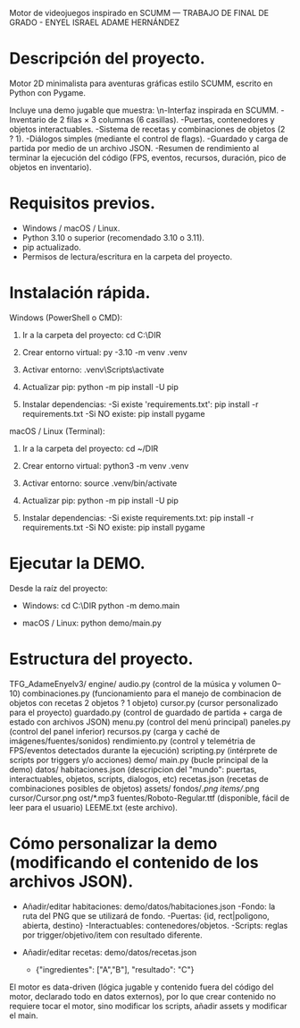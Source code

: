 Motor de videojuegos inspirado en SCUMM — TRABAJO DE FINAL DE GRADO - ENYEL ISRAEL ADAME HERNÁNDEZ

Descripción del proyecto.
======================================
Motor 2D minimalista para aventuras gráficas estilo SCUMM, escrito en Python con Pygame. 

Incluye una demo jugable que muestra:
\n-Interfaz inspirada en SCUMM.
-Inventario de 2 filas × 3 columnas (6 casillas).
-Puertas, contenedores y objetos interactuables.
-Sistema de recetas y combinaciones de objetos (2 ? 1).
-Diálogos simples (mediante el control de flags).
-Guardado y carga de partida por medio de un archivo JSON.
-Resumen de rendimiento al terminar la ejecución del código (FPS, eventos, recursos, duración, pico de objetos en inventario).

Requisitos previos.
======================================
- Windows / macOS / Linux.
- Python 3.10 o superior (recomendado 3.10 o 3.11).
- pip actualizado.
- Permisos de lectura/escritura en la carpeta del proyecto.

Instalación rápida.
======================================
Windows (PowerShell o CMD):
1) Ir a la carpeta del proyecto:
   cd C:\DIR
   
2) Crear entorno virtual:
   py -3.10 -m venv .venv
   
3) Activar entorno:
   .venv\Scripts\activate
   
4) Actualizar pip:
   python -m pip install -U pip
   
5) Instalar dependencias:
   -Si existe 'requirements.txt':
       pip install -r requirements.txt
   -Si NO existe:
       pip install pygame

macOS / Linux (Terminal):
1) Ir a la carpeta del proyecto:
   cd ~/DIR
   
2) Crear entorno virtual:
   python3 -m venv .venv
   
3) Activar entorno:
   source .venv/bin/activate
   
4) Actualizar pip:
   python -m pip install -U pip
   
5) Instalar dependencias:
   -Si existe requirements.txt:
       pip install -r requirements.txt
   -Si NO existe:
       pip install pygame

Ejecutar la DEMO.
======================================
Desde la raíz del proyecto:

- Windows:
  cd C:\DIR
  python -m demo.main

- macOS / Linux:
  python demo/main.py


Estructura del proyecto.
======================================
TFG_AdameEnyelv3/
  engine/
    audio.py            (control de la música y volumen 0–10)
    combinaciones.py    (funcionamiento para el manejo de combinacion de objetos con recetas 2 objetos ? 1 objeto)
    cursor.py           (cursor personalizado para el proyecto)
    guardado.py         (control de guardado de partida + carga de estado con archivos JSON)
    menu.py             (control del menú principal)
    paneles.py          (control del panel inferior)
    recursos.py         (carga y caché de imágenes/fuentes/sonidos)
    rendimiento.py      (control y telemétria de FPS/eventos detectados durante la ejecución)
    scripting.py        (intérprete de scripts por triggers y/o acciones)
  demo/
    main.py             (bucle principal de la demo)
    datos/
      habitaciones.json (descripcion del "mundo": puertas, interactuables, objetos, scripts, dialogos, etc)
      recetas.json      (recetas de combinaciones posibles de objetos)
    assets/
      fondos/*.png
      items/*.png
      cursor/Cursor.png
      ost/*.mp3
      fuentes/Roboto-Regular.ttf    (disponible, fácil de leer para el usuario)
  LEEME.txt (este archivo).

Cómo personalizar la demo (modificando el contenido de los archivos JSON).
======================================
- Añadir/editar habitaciones: demo/datos/habitaciones.json
  -Fondo: la ruta del PNG que se utilizará de fondo.
  -Puertas: {id, rect|poligono, abierta, destino}
  -Interactuables: contenedores/objetos.
  -Scripts: reglas por trigger/objetivo/item con resultado diferente.

- Añadir/editar recetas: demo/datos/recetas.json
  - {"ingredientes": ["A","B"], "resultado": "C"}

El motor es data-driven (lógica jugable y contenido fuera del código del motor, declarado todo en datos externos), por lo que crear contenido no requiere tocar el motor, sino modificar los scripts, añadir assets y modificar el main.
